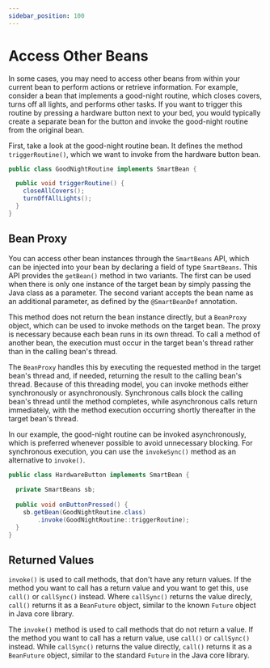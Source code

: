 ```yaml
---
sidebar_position: 100
---
```


# Access Other Beans

In some cases, you may need to access other beans from within your current bean to perform actions or retrieve 
information. For example, consider a bean that implements a good-night routine, which closes covers, turns off all 
lights, and performs other tasks. If you want to trigger this routine by pressing a hardware button next to your bed, 
you would typically create a separate bean for the button and invoke the good-night routine from the original bean.

First, take a look at the good-night routine bean. It defines the method `triggerRoutine()`, which we want to invoke 
from the hardware button bean.

````java
public class GoodNightRoutine implements SmartBean {

  public void triggerRoutine() {
    closeAllCovers();
    turnOffAllLights();
  }
}
````

## Bean Proxy

You can access other bean instances through the `SmartBeans` API, which can be injected into your bean by declaring a 
field of type `SmartBeans`. This API provides the `getBean()` method in two variants. The first can be used when there
is only one instance of the target bean by simply passing the Java class as a parameter. The second variant accepts the
bean name as an additional parameter, as defined by the `@SmartBeanDef` annotation.

This method does not return the bean instance directly, but a `BeanProxy` object, which can be used to invoke methods on 
the target bean. The proxy is necessary because each bean runs in its own thread. To call a method of another bean, the 
execution must occur in the target bean's thread rather than in the calling bean's thread. 

The `BeanProxy` handles this by executing the requested method in the target bean's thread and, if needed, returning the 
result to the calling bean's thread. Because of this threading model, you can invoke methods either synchronously or 
asynchronously. Synchronous calls block the calling bean's thread until the method completes, while asynchronous calls 
return immediately, with the method execution occurring shortly thereafter in the target bean's thread.

In our example, the good-night routine can be invoked asynchronously, which is preferred whenever possible to avoid 
unnecessary blocking. For synchronous execution, you can use the `invokeSync()` method as an alternative to `invoke()`.

````java
public class HardwareButton implements SmartBean {
  
  private SmartBeans sb;
  
  public void onButtonPressed() {
    sb.getBean(GoodNightRoutine.class)
        .invoke(GoodNightRoutine::triggerRoutine);
  }
}
````

## Returned Values

`invoke()` is used to call methods, that don't have any return values. If the method you want to call has a return value
and you want to get this, use `call()` or `callSync()` instead. Where `callSync()` returns the value direcly, `call()` returns
it as a `BeanFuture` object, similar to the known `Future` object in Java core library.

The `invoke()` method is used to call methods that do not return a value. If the method you want to call has a return 
value, use `call()` or `callSync()` instead. While `callSync()` returns the value directly, `call()` returns it as a 
`BeanFuture` object, similar to the standard `Future` in the Java core library.

